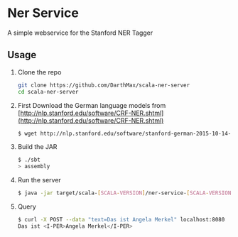# Ner Service

A simple webservice for the Stanford NER Tagger

## Usage ##

1. Clone the repo

    ```sh
    git clone https://github.com/DarthMax/scala-ner-server
    cd scala-ner-server
    ```

2. First Download the German language models from [http://nlp.stanford.edu/software/CRF-NER.shtml](http://nlp.stanford.edu/software/CRF-NER.shtml)

    ```sh
    $ wget http://nlp.stanford.edu/software/stanford-german-2015-10-14-models.jar -P lib/
    ```


3. Build the JAR

    ```sh
    $ ./sbt
    > assembly
    ```

4. Run the server

    ```sh
    $ java -jar target/scala-[SCALA-VERSION]/ner-service-[SCALA-VERSION]-0.1.0-SNAPSHOT.jar &
    ```


5. Query

    ```sh
    $ curl -X POST --data "text=Das ist Angela Merkel" localhost:8080
    Das ist <I-PER>Angela Merkel</I-PER>
    ```
